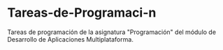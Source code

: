 # Tareas-de-Programaci-n
Tareas de programación de la asignatura "Programación" del módulo de Desarrollo de Aplicaciones Multiplataforma.
